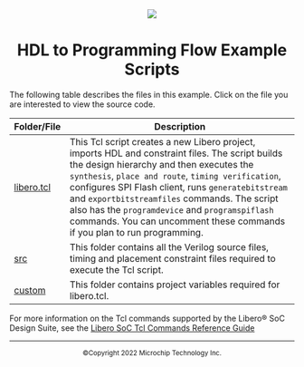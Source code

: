 <div class="header"align="center">
<img src="https://www.microchip.com/ResourcePackages/Microchip/assets/dist/images/logo.png"/> 
 <h1>HDL to Programming Flow Example Scripts</h1>
 </div>
The following table describes the files in this example. Click on the file you are interested to view the source code. 

|Folder/File|Description|
|-----------|-----------|
|[libero.tcl](libero.tcl) | This Tcl script creates a new Libero project, imports HDL and constraint files. The script builds the design hierarchy and then executes the `synthesis`, `place and route`, `timing verification`, configures SPI Flash client, runs `generatebitstream` and `exportbitstreamfiles` commands. The script also has the `programdevice` and `programspiflash` commands. You can uncomment these commands if you plan to run programming.|
|[src](src) | This folder contains all the Verilog source files, timing and placement constraint files required to execute the Tcl script.|
|[custom](custom) | This folder contains project variables required for libero.tcl.|


For more information on the Tcl commands supported by the Libero® SoC Design Suite, see the [Libero SoC Tcl Commands Reference Guide](http://coredocs.s3.amazonaws.com/Libero/2022_2/Tool/libero_soc_tcl_cmd_ref_ug.pdf)

<hr/>
<p align="center"><sup>&copy;Copyright 2022 Microchip Technology Inc.</sup></p>
